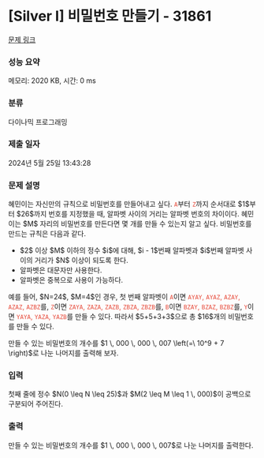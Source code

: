 # [Silver I] 비밀번호 만들기 - 31861 

[문제 링크](https://www.acmicpc.net/problem/31861) 

### 성능 요약

메모리: 2020 KB, 시간: 0 ms

### 분류

다이나믹 프로그래밍

### 제출 일자

2024년 5월 25일 13:43:28

### 문제 설명

<p>혜민이는 자신만의 규칙으로 비밀번호를 만들어내고 싶다. <span style="color:#e74c3c;"><code>A</code></span>부터 <span style="color:#e74c3c;"><code>Z</code></span>까지 순서대로 $1$부터 $26$까지 번호를 지정했을 때, 알파벳 사이의 거리는 알파벳 번호의 차이이다. 혜민이는 $M$ 자리의 비밀번호를 만든다면 몇 개를 만들 수 있는지 알고 싶다. 비밀번호를 만드는 규칙은 다음과 같다.</p>

<ul>
	<li>$2$ 이상 $M$ 이하의 정수 $i$에 대해, $i - 1$번째 알파벳과 $i$번째 알파벳 사이의 거리가 $N$ 이상이 되도록 한다.</li>
	<li>알파벳은 대문자만 사용한다.</li>
	<li>알파벳은 중복으로 사용이 가능하다.</li>
</ul>

<p>예를 들어, $N=24$, $M=4$인 경우, 첫 번째 알파벳이 <span style="color:#e74c3c;"><code>A</code></span>이면 <span style="color:#e74c3c;"><code>AYAY</code>, <code>AYAZ</code>, <code>AZAY</code>, <code>AZAZ</code>, <code>AZBZ</code></span>를, <span style="color:#e74c3c;"><code>Z</code></span>이면 <span style="color:#e74c3c;"><code>ZAYA</code>, <code>ZAZA</code>, <code>ZAZB</code>, <code>ZBZA</code>, <code>ZBZB</code></span>를, <span style="color:#e74c3c;"><code>B</code></span>이면 <span style="color:#e74c3c;"><code>BZAY</code>, <code>BZAZ</code>, <code>BZBZ</code></span>를, <span style="color:#e74c3c;"><code>Y</code></span>이면 <span style="color:#e74c3c;"><code>YAYA</code>, <code>YAZA</code>, <code>YAZB</code></span>를 만들 수 있다. 따라서 $5+5+3+3$으로 총 $16$개의 비밀번호를 만들 수 있다.</p>

<p>만들 수 있는 비밀번호의 개수를 $1 \, 000 \, 000 \, 007 \left(=\ 10^9 + 7 \right)$로 나눈 나머지를 출력해 보자.</p>

### 입력 

 <p>첫째 줄에 정수 $N(0 \leq N \leq 25)$과 $M(2 \leq M \leq 1 \, 000)$이 공백으로 구분되어 주어진다.</p>

### 출력 

 <p>만들 수 있는 비밀번호의 개수를 $1 \, 000 \, 000 \, 007$로 나눈 나머지를 출력한다.</p>

